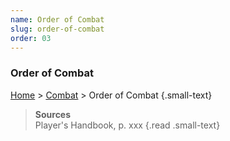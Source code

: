 ```yaml
---
name: Order of Combat
slug: order-of-combat
order: 03
---
```

### Order of Combat
[Home](dm-operations-center) > [Combat](combat) > Order of Combat {.small-text}

> **Sources** <br/>
> Player's Handbook, p. xxx
{.read .small-text}